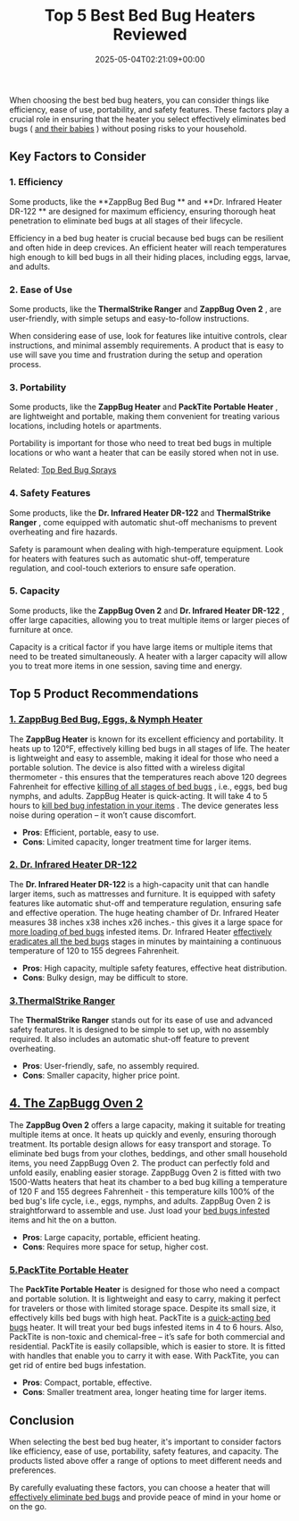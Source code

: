 ﻿---
layout: post
title: Top 5 Best Bed Bug Heaters Reviewed
date: '2025-05-04T02:21:09+00:00'
categories:
- Bed Bugs
- Product Reviews
tags: []
slug: /best-bed-bug-heaters/
lastmod: 2025-05-07T12:21:23+03:00
---

When choosing the best bed bug heaters, you can consider things like efficiency, ease of use, portability, and safety features. These factors play a crucial role in ensuring that the heater you select effectively eliminates bed bugs (
[and their babies](https://pestpolicy.com/baby-bed-bugs/)
) without posing risks to your household.
## Key Factors to Consider
### 1. Efficiency
Some products, like the
**ZappBug Bed Bug **
and
**Dr. Infrared Heater DR-122 **
are designed for maximum efficiency, ensuring thorough heat penetration to eliminate bed bugs at all stages of their lifecycle.

Efficiency in a bed bug heater is crucial because bed bugs can be resilient and often hide in deep crevices. An efficient heater will reach temperatures high enough to kill bed bugs in all their hiding places, including eggs, larvae, and adults.
### 2. Ease of Use
Some products, like the
**ThermalStrike Ranger**
and
**ZappBug Oven 2**
, are user-friendly, with simple setups and easy-to-follow instructions.

When considering ease of use, look for features like intuitive controls, clear instructions, and minimal assembly requirements. A product that is easy to use will save you time and frustration during the setup and operation process.
### 3. Portability
Some products, like the
**ZappBug Heater**
and
**PackTite Portable Heater**
, are lightweight and portable, making them convenient for treating various locations, including hotels or apartments.

Portability is important for those who need to treat bed bugs in multiple locations or who want a heater that can be easily stored when not in use.

Related:
[Top Bed Bug Sprays](https://pestpolicy.com/best-bed-bug-spray/)
### 4. Safety Features
Some products, like the
**Dr. Infrared Heater DR-122**
and
**ThermalStrike Ranger**
, come equipped with automatic shut-off mechanisms to prevent overheating and fire hazards.

Safety is paramount when dealing with high-temperature equipment. Look for heaters with features such as automatic shut-off, temperature regulation, and cool-touch exteriors to ensure safe operation.
### 5. Capacity
Some products, like the
**ZappBug Oven 2**
and
**Dr. Infrared Heater DR-122**
, offer large capacities, allowing you to treat multiple items or larger pieces of furniture at once.

Capacity is a critical factor if you have large items or multiple items that need to be treated simultaneously. A heater with a larger capacity will allow you to treat more items in one session, saving time and energy.
## Top 5 Product Recommendations
### [1. ZappBug Bed Bug, Eggs, & Nymph Heater](https://www.amazon.com/dp/B00F6EV306/?tag=p-policy-20)
The
**ZappBug Heater**
is known for its excellent efficiency and portability. It heats up to 120°F, effectively killing bed bugs in all stages of life. The heater is lightweight and easy to assemble, making it ideal for those who need a portable solution.
The device is also fitted with a wireless digital thermometer - this ensures that the temperatures reach above 120 degrees Fahrenheit for effective
[killing of all stages of bed bugs](https://pestpolicy.com/does-diatomaceous-earth-kill-bed-bugs/)
, i.e., eggs, bed bug nymphs, and adults.
ZappBug Heater is quick-acting. It will take 4 to 5 hours to
[kill bed bug infestation in your items](https://pestpolicy.com/does-dryer-kill-bed-bugs/)
. The device generates less noise during operation – it won’t cause discomfort.
- **Pros**: Efficient, portable, easy to use.
- **Cons**: Limited capacity, longer treatment time for larger items.
### [2. Dr. Infrared Heater DR-122](https://www.amazon.com/dp/B00ZOUCYDW/?tag=p-policy-20)
The
**Dr. Infrared Heater DR-122**
is a high-capacity unit that can handle larger items, such as mattresses and furniture. It is equipped with safety features like automatic shut-off and temperature regulation, ensuring safe and effective operation.
The huge heating chamber of Dr. Infrared Heater measures 38 inches x38 inches x26 inches.- this gives it a large space for
[more loading of bed bugs](https://pestpolicy.com/bedlam-plus-bed-bug-spray-review/)
infested items.
Dr. Infrared Heater
[effectively eradicates all the bed bugs](https://pestpolicy.com/tea-tree-oil-for-bed-bugs/)
stages in minutes by maintaining a continuous temperature of 120 to 155 degrees Fahrenheit.
- **Pros**: High capacity, multiple safety features, effective heat distribution.
- **Cons**: Bulky design, may be difficult to store.
### [3.**ThermalStrike Ranger**](https://www.amazon.com/dp/B07NBVSRG8/?tag=p-policy-20)
The
**ThermalStrike Ranger**
stands out for its ease of use and advanced safety features. It is designed to be simple to set up, with no assembly required. It also includes an automatic shut-off feature to prevent overheating.
- **Pros**: User-friendly, safe, no assembly required.
- **Cons**: Smaller capacity, higher price point.
## [4. The ZapBugg Oven 2](https://www.amazon.com/dp/B00L8C2ZNO/?tag=p-policy-20)
The
**ZappBug Oven 2**
offers a large capacity, making it suitable for treating multiple items at once. It heats up quickly and evenly, ensuring thorough treatment. Its portable design allows for easy transport and storage.
To eliminate bed bugs from your clothes, beddings, and other small household items, you need ZappBugg Oven 2. The product can perfectly fold and unfold easily, enabling easier storage.
ZappBugg Oven 2 is fitted with two 1500-Watts heaters that heat its chamber to a bed bug killing a temperature of 120 F and 155 degrees Fahrenheit - this temperature kills 100% of the bed bug's life cycle, i.e., eggs, nymphs, and adults.
ZappBug Oven 2 is straightforward to assemble and use. Just load your
[bed bugs infested](https://pestpolicy.com/best-fogger-for-bed-bugs/)
items and hit the on a button.
- **Pros**: Large capacity, portable, efficient heating.
- **Cons**: Requires more space for setup, higher cost.
### [5.**PackTite Portable Heater**](https://www.amazon.com/dp/B00HK3ANYI/?tag=p-policy-20)
The
**PackTite Portable Heater**
is designed for those who need a compact and portable solution. It is lightweight and easy to carry, making it perfect for travelers or those with limited storage space. Despite its small size, it effectively kills bed bugs with high heat.
PackTite is a
[quick-acting bed bugs](https://pestpolicy.com/are-bed-bug-eggs-hard-or-soft/)
heater. It will treat your bed bugs infested items in 4 to 6 hours. Also, PackTite is non-toxic and chemical-free – it’s safe for both commercial and residential.
PackTite is easily collapsible, which is easier to store. It is fitted with handles that enable you to carry it with ease. With PackTite, you can get rid of entire bed bugs infestation.
- **Pros**: Compact, portable, effective.
- **Cons**: Smaller treatment area, longer heating time for larger items.
## Conclusion
When selecting the best bed bug heater, it's important to consider factors like efficiency, ease of use, portability, safety features, and capacity. The products listed above offer a range of options to meet different needs and preferences.

By carefully evaluating these factors, you can choose a heater that will
[effectively eliminate bed bugs](https://pestpolicy.com/how-to-get-rid-of-bed-bugs-fast/)
and provide peace of mind in your home or on the go.
